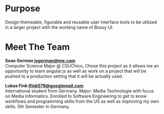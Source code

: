 
<h1> Purpose </h1>

  Design themeable, figurable and reusable user interface tools to be utilized in a larger project with the working name of Bossy UI.



<h1> Meet The Team </h1>

<strong>    Sean German <jsgerman@me.com> </strong>  
              Computer Science Major @ CSUChico, Chose this project as it allows me an opportunity to learn angular.js as well as work on a project that will be pushed to a production setting that it will be actually used.

<strong>     Lukas Fink <lfink579@googlemail.com> </strong><br />
                International student from Germany. Major: Media Technologie with focus on Media Informatics. Enrolled to Software Engineering to get to know workflows and programming skills from the US as well as improving my own skills. 5th Semester in Germany.
